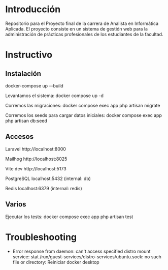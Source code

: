 # Introducción

Repositorio para el Proyecto final de la carrera de Analista en Informática Aplicada.
El proyecto consiste en un sistema de gestión web para la administración de prácticas profesionales de los estudiantes de la facultad.

# Instructivo

## Instalación

docker-compose up --build

Levantamos el sistema: docker compose up -d 

Corremos las migraciones: docker compose exec app php artisan migrate

Corremos los seeds para cargar datos iniciales: docker compose exec app php artisan db:seed

## Accesos

Laravel	http://localhost:8000

Mailhog	http://localhost:8025

Vite dev	http://localhost:5173

PostgreSQL	localhost:5432 (internal: db)

Redis	localhost:6379 (internal: redis)

## Varios

Ejecutar los tests: docker compose exec app php artisan test

# Troubleshooting

- Error response from daemon: can't access specified distro mount service: stat /run/guest-services/distro-services/ubuntu.sock: no such file or directory: 
Reiniciar docker desktop
